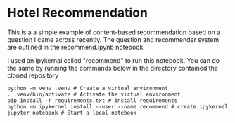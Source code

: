 # Hotel Recommendation
This is a a simple example of content-based recommendation based on a question I came across recently. The question and recommender system are outlined in the recommend.ipynb notebook.

I used an ipykernal called "recommend" to run this notebook. You can do the same by running the commands below in the directory contained the cloned repository
```
python -m venv .venv # Create a virtual environment
. .venv/bin/activate # Activate the virtual environment
pip install -r requirements.txt # install requirements
python -m ipykernel install --user --name recommend # create ipykernel
jupyter notebook # Start a local notebook
```
